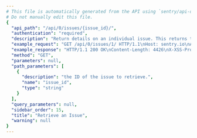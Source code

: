 ```yaml
---
# This file is automatically generated from the API using `sentry/api-docs/generator.py.`
# Do not manually edit this file.
{
  "api_path": "/api/0/issues/{issue_id}/", 
  "authentication": "required", 
  "description": "Return details on an individual issue. This returns the basic stats for\nthe issue (title, last seen, first seen), some overall numbers (number\nof comments, user reports) as well as the summarized event data.", 
  "example_request": "GET /api/0/issues/1/ HTTP/1.1\nHost: sentry.io\nAuthorization: Bearer <token>", 
  "example_response": "HTTP/1.1 200 OK\nContent-Length: 4426\nX-XSS-Protection: 1; mode=block\nX-Content-Type-Options: nosniff\nContent-Language: en\nAccess-Control-Expose-Headers: X-Sentry-Error, Retry-After\nVary: Accept-Language, Cookie\nAccess-Control-Allow-Methods: GET, PUT, DELETE, HEAD, OPTIONS\nAllow: GET, PUT, DELETE, HEAD, OPTIONS\nAccess-Control-Allow-Origin: *\nAccess-Control-Allow-Headers: X-Sentry-Auth, X-Requested-With, Origin, Accept, Content-Type, Authentication, Authorization\nContent-Type: application/json\nX-Frame-Options: deny\n\n{\n  \"activity\": [\n    {\n      \"data\": {}, \n      \"dateCreated\": \"2020-03-09T04:38:34.328400Z\", \n      \"id\": \"4\", \n      \"type\": \"set_private\", \n      \"user\": {\n        \"avatar\": {\n          \"avatarType\": \"letter_avatar\", \n          \"avatarUuid\": null\n        }, \n        \"avatarUrl\": \"https://secure.gravatar.com/avatar/fa4a97b8df1911350952658435e3a36d?s=32&d=mm\", \n        \"dateJoined\": \"2020-03-09T04:38:17.862562Z\", \n        \"email\": \"john@interstellar.invalid\", \n        \"emails\": [\n          {\n            \"email\": \"john@interstellar.invalid\", \n            \"id\": \"1\", \n            \"is_verified\": false\n          }\n        ], \n        \"flags\": {\n          \"newsletter_consent_prompt\": false\n        }, \n        \"has2fa\": false, \n        \"hasPasswordAuth\": true, \n        \"id\": \"1\", \n        \"identities\": [], \n        \"isActive\": true, \n        \"isManaged\": false, \n        \"isStaff\": false, \n        \"isSuperuser\": false, \n        \"lastActive\": \"2020-03-09T04:38:17.862578Z\", \n        \"lastLogin\": null, \n        \"name\": \"john@interstellar.invalid\", \n        \"options\": {\n          \"clock24Hours\": false, \n          \"language\": \"en\", \n          \"stacktraceOrder\": -1, \n          \"timezone\": \"UTC\"\n        }, \n        \"username\": \"john@interstellar.invalid\"\n      }\n    }, \n    {\n      \"data\": {}, \n      \"dateCreated\": \"2020-03-09T04:38:18.089961Z\", \n      \"id\": \"0\", \n      \"type\": \"first_seen\", \n      \"user\": null\n    }\n  ], \n  \"annotations\": [], \n  \"assignedTo\": null, \n  \"count\": \"1\", \n  \"culprit\": \"raven.scripts.runner in main\", \n  \"firstRelease\": {\n    \"authors\": [], \n    \"commitCount\": 0, \n    \"data\": {}, \n    \"dateCreated\": \"2020-03-09T04:38:18.014117Z\", \n    \"dateReleased\": null, \n    \"deployCount\": 0, \n    \"firstEvent\": \"2020-03-09T04:38:18Z\", \n    \"lastCommit\": null, \n    \"lastDeploy\": null, \n    \"lastEvent\": \"2020-03-09T04:38:20Z\", \n    \"newGroups\": 0, \n    \"owner\": null, \n    \"projects\": [\n      {\n        \"name\": \"Pump Station\", \n        \"slug\": \"pump-station\"\n      }\n    ], \n    \"ref\": null, \n    \"shortVersion\": \"cbd1f80781a5d52db2ce323a7669b5c339dce255\", \n    \"url\": null, \n    \"version\": \"cbd1f80781a5d52db2ce323a7669b5c339dce255\", \n    \"versionInfo\": {\n      \"buildHash\": \"cbd1f80781a5d52db2ce323a7669b5c339dce255\", \n      \"description\": \"cbd1f80781a5\", \n      \"package\": null, \n      \"version\": {\n        \"raw\": \"cbd1f80781a5d52db2ce323a7669b5c339dce255\"\n      }\n    }\n  }, \n  \"firstSeen\": \"2020-03-09T04:38:18.089961Z\", \n  \"hasSeen\": false, \n  \"id\": \"1\", \n  \"isBookmarked\": false, \n  \"isPublic\": false, \n  \"isSubscribed\": false, \n  \"lastRelease\": {\n    \"authors\": [], \n    \"commitCount\": 0, \n    \"data\": {}, \n    \"dateCreated\": \"2020-03-09T04:38:18.014117Z\", \n    \"dateReleased\": null, \n    \"deployCount\": 0, \n    \"firstEvent\": \"2020-03-09T04:38:18Z\", \n    \"lastCommit\": null, \n    \"lastDeploy\": null, \n    \"lastEvent\": \"2020-03-09T04:38:20Z\", \n    \"newGroups\": 0, \n    \"owner\": null, \n    \"projects\": [\n      {\n        \"name\": \"Pump Station\", \n        \"slug\": \"pump-station\"\n      }\n    ], \n    \"ref\": null, \n    \"shortVersion\": \"cbd1f80781a5d52db2ce323a7669b5c339dce255\", \n    \"url\": null, \n    \"version\": \"cbd1f80781a5d52db2ce323a7669b5c339dce255\", \n    \"versionInfo\": {\n      \"buildHash\": \"cbd1f80781a5d52db2ce323a7669b5c339dce255\", \n      \"description\": \"cbd1f80781a5\", \n      \"package\": null, \n      \"version\": {\n        \"raw\": \"cbd1f80781a5d52db2ce323a7669b5c339dce255\"\n      }\n    }\n  }, \n  \"lastSeen\": \"2020-03-09T04:38:18Z\", \n  \"level\": \"error\", \n  \"logger\": null, \n  \"metadata\": {\n    \"title\": \"This is an example python exception\"\n  }, \n  \"numComments\": 0, \n  \"participants\": [], \n  \"permalink\": \"https://sentry.io/organizations/the-interstellar-jurisdiction/issues/1/\", \n  \"platform\": \"python\", \n  \"pluginActions\": [], \n  \"pluginContexts\": [], \n  \"pluginIssues\": [], \n  \"project\": {\n    \"id\": \"2\", \n    \"name\": \"Pump Station\", \n    \"platform\": null, \n    \"slug\": \"pump-station\"\n  }, \n  \"seenBy\": [], \n  \"shareId\": null, \n  \"shortId\": \"PUMP-STATION-1\", \n  \"stats\": {\n    \"24h\": [\n      [\n        1583640000, \n        0\n      ], \n      [\n        1583643600, \n        0\n      ], \n      [\n        1583647200, \n        0\n      ], \n      [\n        1583650800, \n        0\n      ], \n      [\n        1583654400, \n        0\n      ], \n      [\n        1583658000, \n        0\n      ], \n      [\n        1583661600, \n        0\n      ], \n      [\n        1583665200, \n        0\n      ], \n      [\n        1583668800, \n        0\n      ], \n      [\n        1583672400, \n        0\n      ], \n      [\n        1583676000, \n        0\n      ], \n      [\n        1583679600, \n        0\n      ], \n      [\n        1583683200, \n        0\n      ], \n      [\n        1583686800, \n        0\n      ], \n      [\n        1583690400, \n        0\n      ], \n      [\n        1583694000, \n        0\n      ], \n      [\n        1583697600, \n        0\n      ], \n      [\n        1583701200, \n        0\n      ], \n      [\n        1583704800, \n        0\n      ], \n      [\n        1583708400, \n        0\n      ], \n      [\n        1583712000, \n        0\n      ], \n      [\n        1583715600, \n        0\n      ], \n      [\n        1583719200, \n        0\n      ], \n      [\n        1583722800, \n        0\n      ], \n      [\n        1583726400, \n        1\n      ]\n    ], \n    \"30d\": [\n      [\n        1581120000, \n        0\n      ], \n      [\n        1581206400, \n        0\n      ], \n      [\n        1581292800, \n        0\n      ], \n      [\n        1581379200, \n        0\n      ], \n      [\n        1581465600, \n        0\n      ], \n      [\n        1581552000, \n        0\n      ], \n      [\n        1581638400, \n        0\n      ], \n      [\n        1581724800, \n        0\n      ], \n      [\n        1581811200, \n        0\n      ], \n      [\n        1581897600, \n        0\n      ], \n      [\n        1581984000, \n        0\n      ], \n      [\n        1582070400, \n        0\n      ], \n      [\n        1582156800, \n        0\n      ], \n      [\n        1582243200, \n        0\n      ], \n      [\n        1582329600, \n        0\n      ], \n      [\n        1582416000, \n        0\n      ], \n      [\n        1582502400, \n        0\n      ], \n      [\n        1582588800, \n        0\n      ], \n      [\n        1582675200, \n        0\n      ], \n      [\n        1582761600, \n        0\n      ], \n      [\n        1582848000, \n        0\n      ], \n      [\n        1582934400, \n        0\n      ], \n      [\n        1583020800, \n        0\n      ], \n      [\n        1583107200, \n        0\n      ], \n      [\n        1583193600, \n        0\n      ], \n      [\n        1583280000, \n        0\n      ], \n      [\n        1583366400, \n        0\n      ], \n      [\n        1583452800, \n        0\n      ], \n      [\n        1583539200, \n        0\n      ], \n      [\n        1583625600, \n        0\n      ], \n      [\n        1583712000, \n        1\n      ]\n    ]\n  }, \n  \"status\": \"unresolved\", \n  \"statusDetails\": {}, \n  \"subscriptionDetails\": null, \n  \"tags\": [\n    {\n      \"key\": \"browser\", \n      \"name\": \"Browser\", \n      \"totalValues\": 1\n    }, \n    {\n      \"key\": \"browser.name\", \n      \"name\": \"Browser.Name\", \n      \"totalValues\": 1\n    }, \n    {\n      \"key\": \"client_os\", \n      \"name\": \"Client Os\", \n      \"totalValues\": 1\n    }, \n    {\n      \"key\": \"client_os.name\", \n      \"name\": \"Client Os.Name\", \n      \"totalValues\": 1\n    }, \n    {\n      \"key\": \"environment\", \n      \"name\": \"Environment\", \n      \"totalValues\": 1\n    }, \n    {\n      \"key\": \"level\", \n      \"name\": \"Level\", \n      \"totalValues\": 1\n    }, \n    {\n      \"key\": \"release\", \n      \"name\": \"Release\", \n      \"totalValues\": 1\n    }, \n    {\n      \"key\": \"server_name\", \n      \"name\": \"Server\", \n      \"totalValues\": 1\n    }, \n    {\n      \"key\": \"url\", \n      \"name\": \"URL\", \n      \"totalValues\": 1\n    }, \n    {\n      \"key\": \"user\", \n      \"name\": \"User\", \n      \"totalValues\": 1\n    }\n  ], \n  \"title\": \"This is an example python exception\", \n  \"type\": \"default\", \n  \"userCount\": 1, \n  \"userReportCount\": 0\n}", 
  "method": "GET", 
  "parameters": null, 
  "path_parameters": [
    {
      "description": "the ID of the issue to retrieve.", 
      "name": "issue_id", 
      "type": "string"
    }
  ], 
  "query_parameters": null, 
  "sidebar_order": 15, 
  "title": "Retrieve an Issue", 
  "warning": null
}
---
```

